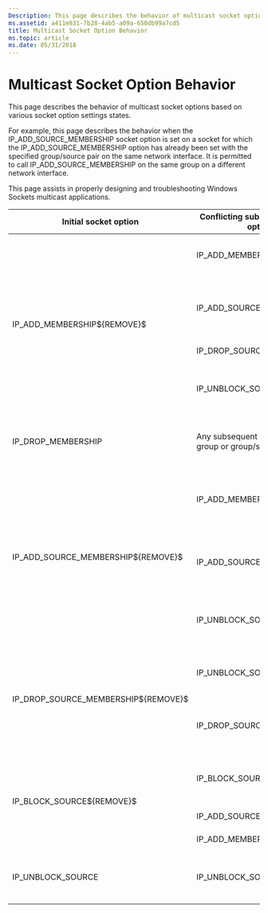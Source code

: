 ```yaml
---
Description: This page describes the behavior of multicast socket options based on various socket option settings states.
ms.assetid: a411e831-7b28-4ab5-a09a-650db99a7cd5
title: Multicast Socket Option Behavior
ms.topic: article
ms.date: 05/31/2018
---
```


# Multicast Socket Option Behavior

This page describes the behavior of multicast socket options based on various socket option settings states.

For example, this page describes the behavior when the IP\_ADD\_SOURCE\_MEMBERSHIP socket option is set on a socket for which the IP\_ADD\_SOURCE\_MEMBERSHIP option has already been set with the specified group/source pair on the same network interface. It is permitted to call IP\_ADD\_SOURCE\_MEMBERSHIP on the same group on a different network interface.

This page assists in properly designing and troubleshooting Windows Sockets multicast applications. 

<table>
<thead>
<tr class="header">
<th>Initial socket option</th>
<th>Conflicting subsequent socket option</th>
<th>Error returned</th>
<th>Remarks</th>
</tr>
</thead>
<tbody>
<tr class="odd">
<td rowspan="4">IP_ADD_MEMBERSHIP${REMOVE}$<br />
</td>
<td>IP_ADD_MEMBERSHIP</td>
<td>WSAEADDRNOTAVAIL</td>
<td>Do not call IP_ADD_MEMBERSHIP with the same group more than once on the same network interface.</td>
</tr>
<tr class="even">
<td>IP_ADD_SOURCE_MEMBERSHIP</td>
<td>WSAEADDRNOTAVAIL</td>
<td>Do not call IP_ADD_SOURCE_MEMBERSHIP with the same group previously called with IP_ADD_MEMBERSHIP on the same network interface.</td>

</tr>
<tr class="odd">
<td>IP_DROP_SOURCE_MEMBERSHIP</td>
<td>WSAEINVAL</td>
<td>Use IP_BLOCK_SOURCE instead.</td>

</tr>
<tr class="even">
<td>IP_UNBLOCK_SOURCE</td>
<td>WSAEINVAL</td>
<td>Returns an error when attempting to unblock a group/source pair that has not previously been blocked on the same network interface.</td>

</tr>
<tr class="odd">
<td>IP_DROP_MEMBERSHIP</td>
<td>Any subsequent call on the same group or group/source pair</td>
<td>WSAEINVAL</td>
<td>Making socket option calls on a group or group/source pair not currently in the inclusion list (due to dropping membership, or otherwise) results in an error.</td>
</tr>
<tr class="even">
<td rowspan="3">IP_ADD_SOURCE_MEMBERSHIP${REMOVE}$<br />
</td>
<td>IP_ADD_MEMBERSHIP</td>
<td>WSAEADDRNOTAVAIL</td>
<td>Do not call IP_ADD_MEMBERSHIP with the same group previously called with IP_ADD_SOURCE_MEMBERSHIP on the same network interface.</td>
</tr>
<tr class="odd">
<td>IP_ADD_SOURCE_MEMBERSHIP</td>
<td>WSAEADDRNOTAVAIL</td>
<td>Do not call IP_ADD_SOURCE_MEMBERSHIP with the same group/source pair previously called with IP_ADD_SOURCE_MEMBERSHIP on the same network interface.</td>

</tr>
<tr class="even">
<td>IP_UNBLOCK_SOURCE</td>
<td>WSAEINVAL</td>
<td>Returns an error when attempting to unblock a group/source pair that has not previously been blocked on the same network interface.</td>

</tr>
<tr class="odd">
<td rowspan="2">IP_DROP_SOURCE_MEMBERSHIP${REMOVE}$<br />
</td>
<td>IP_UNBLOCK_SOURCE</td>
<td>WSAEINVAL</td>
<td>Returns an error when attempting to unblock a group/source pair that has not previously been blocked on the same network interface.</td>
</tr>
<tr class="even">
<td>IP_DROP_SOURCE_MEMBERSHIP</td>
<td>WSAEADDRNOTAVAIL</td>
<td>Returns an error when attempting to drop a group/source pair that is not in the inclusion list on the same network interface.</td>

</tr>
<tr class="odd">
<td rowspan="3">IP_BLOCK_SOURCE${REMOVE}$<br />
</td>
<td>IP_BLOCK_SOURCE</td>
<td>WSAEADDRNOTAVAIL</td>
<td>Returns an error when attempting to block a group/source pair that is already blocked on the same network interface.</td>
</tr>
<tr class="even">
<td>IP_ADD_SOURCE_MEMBERSHIP</td>
<td>WSAEINVAL</td>
<td>Use IP_UNBLOCK_SOURCE instead.</td>

</tr>
<tr class="odd">
<td>IP_ADD_MEMBERSHIP</td>
<td>WSAEINVAL</td>
<td>Use IP_UNBLOCK_SOURCE instead.</td>

</tr>
<tr class="even">
<td>IP_UNBLOCK_SOURCE</td>
<td>IP_UNBLOCK_SOURCE</td>
<td>WSAEADDRNOTAVAIL</td>
<td>Returns an error when attempting to unblock a group/source pair that is not in the blocked list on the same network interface.</td>
</tr>
</tbody>
</table>



 

 

 



